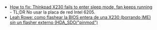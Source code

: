 -   [How to fix: Thinkpad X230 fails to enter sleep mode, fan keeps running](https://old.reddit.com/r/thinkpad/comments/a1mai6/how_to_fix_thinkpad_x230_fails_to_enter_sleep/) - TL;DR No usar la placa de red Intel 6205.
-   [Leah Rowe: como flashear la BIOS entera de una X230 (borrando IME) *sin* un flasher externo (HDA_SDO/"pinmod")](https://twitter.com/n4of7/status/1509484333203136514)
